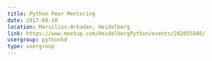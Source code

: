 ```yaml
---
title: Python Peer Mentoring
date: 2017-08-10
location: Marsilius-Arkaden, Heidelberg
link: https://www.meetup.com/HeidelbergPython/events/242055840/
usergroup: pythonhd
type: usergroup
---
```

